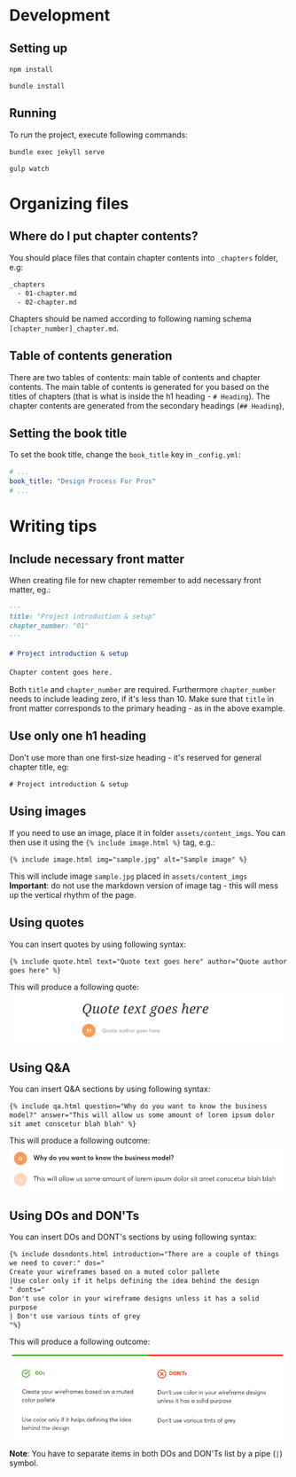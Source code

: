 # Development
## Setting up
```
npm install
```

```
bundle install
```

## Running
To run the project, execute following commands:
```
bundle exec jekyll serve
```

```
gulp watch
```

# Organizing files
## Where do I put chapter contents?
You should place files that contain chapter contents into `_chapters` folder,
e.g:
```
_chapters
  - 01-chapter.md
  - 02-chapter.md
```
Chapters should be named according to following naming schema
`[chapter_number]_chapter.md`.

## Table of contents generation
There are two tables of contents: main table of contents and chapter contents.
The main table of contents is generated for you based on the titles of chapters
(that is what is inside the h1 heading - `# Heading`). The chapter contents are
generated from the secondary headings (`## Heading`),

## Setting the book title
To set the book title, change the `book_title` key in `_config.yml`:
```yml
# ...
book_title: "Design Process For Pros"
# ...
```

# Writing tips
## Include necessary front matter
When creating file for new chapter remember to add necessary front matter, eg.:
```md
---
title: "Project introduction & setup"
chapter_number: "01"
---

# Project introduction & setup

Chapter content goes here.
```
Both `title` and `chapter_number` are required. Furthermore `chapter_number`
needs to include leading zero, if it's less than 10. Make sure that `title` in
front matter corresponds to the primary heading - as in the above example.

## Use only one h1 heading
Don't use more than one first-size heading - it's reserved for general chapter
title, eg:

```
# Project introduction & setup
```

## Using images
If you need to use an image, place it in folder `assets/content_imgs`. You can
then use it using the `{% include image.html %}` tag, e.g.:
```
{% include image.html img="sample.jpg" alt="Sample image" %}
```
This will include image `sample.jpg` placed in `assets/content_imgs`
**Important**: do not use the markdown version of image tag - this will mess up
the vertical rhythm of the page.

## Using quotes
You can insert quotes by using following syntax:
```
{% include quote.html text="Quote text goes here" author="Quote author goes here" %}
```
This will produce a following quote:
![Quote](doc_imgs/quote.png?raw=true)

## Using Q&A
You can insert Q&A sections by using following syntax:
```
{% include qa.html question="Why do you want to know the business model?" answer="This will allow us some amount of lorem ipsum dolor sit amet conscetur blah blah" %}
```
This will produce a following outcome:
![qa](doc_imgs/qa.png?raw=true)

## Using DOs and DON'Ts
You can insert DOs and DONT's sections by using following syntax:
```
{% include dosndonts.html introduction="There are a couple of things we need to cover:" dos="
Create your wireframes based on a muted color pallete
|Use color only if it helps defining the idea behind the design
" donts="
Don't use color in your wireframe designs unless it has a solid purpose
| Don't use various tints of grey
"%}
```
This will produce a following outcome:
![qa](doc_imgs/dosdonts.png?raw=true)

**Note**: You have to separate items in both DOs and DON'Ts list by a pipe (`|`)
symbol.
